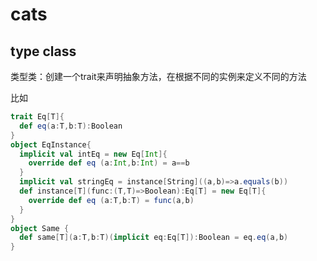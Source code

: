 # cats











## type class

类型类：创建一个trait来声明抽象方法，在根据不同的实例来定义不同的方法

比如

```scala
trait Eq[T]{
  def eq(a:T,b:T):Boolean
}
object EqInstance{
  implicit val intEq = new Eq[Int]{
    override def eq (a:Int,b:Int) = a==b
  }
  implicit val stringEq = instance[String]((a,b)=>a.equals(b))
  def instance[T](func:(T,T)=>Boolean):Eq[T] = new Eq[T]{
    override def eq (a:T,b:T) = func(a,b)
  }
}
object Same {
  def same[T](a:T,b:T)(implicit eq:Eq[T]):Boolean = eq.eq(a,b)
}
```

